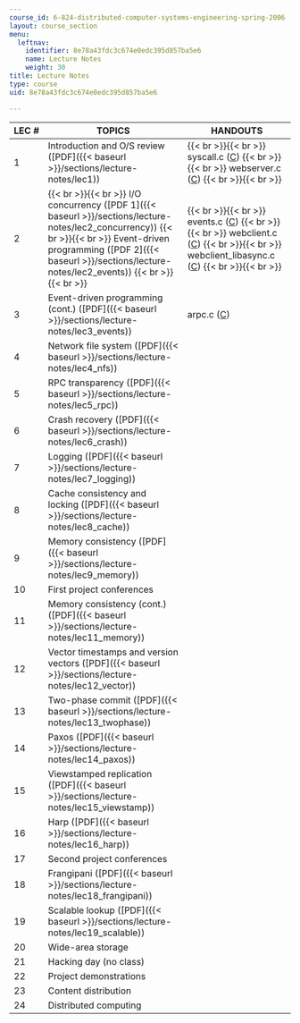 ```yaml
---
course_id: 6-824-distributed-computer-systems-engineering-spring-2006
layout: course_section
menu:
  leftnav:
    identifier: 8e78a43fdc3c674e0edc395d857ba5e6
    name: Lecture Notes
    weight: 30
title: Lecture Notes
type: course
uid: 8e78a43fdc3c674e0edc395d857ba5e6

---
```


| LEC # | TOPICS | HANDOUTS |
| --- | --- | --- |
| 1 | Introduction and O/S review ([PDF]({{< baseurl >}}/sections/lecture-notes/lec1)) |  {{< br >}}{{< br >}} syscall.c ([C](/courses/electrical-engineering-and-computer-science/6-824-distributed-computer-systems-engineering-spring-2006/lecture-notes/syscall.c)) {{< br >}}{{< br >}} webserver.c ([C](/courses/electrical-engineering-and-computer-science/6-824-distributed-computer-systems-engineering-spring-2006/lecture-notes/webserver.c)) {{< br >}}{{< br >}}  |
| 2 |  {{< br >}}{{< br >}} I/O concurrency ([PDF 1]({{< baseurl >}}/sections/lecture-notes/lec2_concurrency)) {{< br >}}{{< br >}} Event-driven programming ([PDF 2]({{< baseurl >}}/sections/lecture-notes/lec2_events)) {{< br >}}{{< br >}}  |  {{< br >}}{{< br >}} events.c ([C](/courses/electrical-engineering-and-computer-science/6-824-distributed-computer-systems-engineering-spring-2006/lecture-notes/events.c)) {{< br >}}{{< br >}} webclient.c ([C](/courses/electrical-engineering-and-computer-science/6-824-distributed-computer-systems-engineering-spring-2006/lecture-notes/webclient.c)) {{< br >}}{{< br >}} webclient\_libasync.c ([C](/courses/electrical-engineering-and-computer-science/6-824-distributed-computer-systems-engineering-spring-2006/lecture-notes/webclient_libasync.c)) {{< br >}}{{< br >}}  |
| 3 | Event-driven programming (cont.) ([PDF]({{< baseurl >}}/sections/lecture-notes/lec3_events)) | arpc.c ([C](/courses/electrical-engineering-and-computer-science/6-824-distributed-computer-systems-engineering-spring-2006/lecture-notes/arpc.c)) |
| 4 | Network file system ([PDF]({{< baseurl >}}/sections/lecture-notes/lec4_nfs)) | &nbsp; |
| 5 | RPC transparency ([PDF]({{< baseurl >}}/sections/lecture-notes/lec5_rpc)) | &nbsp; |
| 6 | Crash recovery ([PDF]({{< baseurl >}}/sections/lecture-notes/lec6_crash)) | &nbsp; |
| 7 | Logging ([PDF]({{< baseurl >}}/sections/lecture-notes/lec7_logging)) | &nbsp; |
| 8 | Cache consistency and locking ([PDF]({{< baseurl >}}/sections/lecture-notes/lec8_cache)) | &nbsp; |
| 9 | Memory consistency ([PDF]({{< baseurl >}}/sections/lecture-notes/lec9_memory)) | &nbsp; |
| 10 | First project conferences | &nbsp; |
| 11 | Memory consistency (cont.) ([PDF]({{< baseurl >}}/sections/lecture-notes/lec11_memory)) | &nbsp; |
| 12 | Vector timestamps and version vectors ([PDF]({{< baseurl >}}/sections/lecture-notes/lec12_vector)) | &nbsp; |
| 13 | Two-phase commit ([PDF]({{< baseurl >}}/sections/lecture-notes/lec13_twophase)) | &nbsp; |
| 14 | Paxos ([PDF]({{< baseurl >}}/sections/lecture-notes/lec14_paxos)) | &nbsp; |
| 15 | Viewstamped replication ([PDF]({{< baseurl >}}/sections/lecture-notes/lec15_viewstamp)) | &nbsp; |
| 16 | Harp ([PDF]({{< baseurl >}}/sections/lecture-notes/lec16_harp)) | &nbsp; |
| 17 | Second project conferences | &nbsp; |
| 18 | Frangipani ([PDF]({{< baseurl >}}/sections/lecture-notes/lec18_frangipani)) | &nbsp; |
| 19 | Scalable lookup ([PDF]({{< baseurl >}}/sections/lecture-notes/lec19_scalable)) | &nbsp; |
| 20 | Wide-area storage | &nbsp; |
| 21 | Hacking day (no class) | &nbsp; |
| 22 | Project demonstrations | &nbsp; |
| 23 | Content distribution | &nbsp; |
| 24 | Distributed computing |